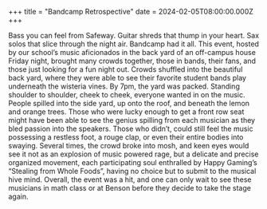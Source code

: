 +++
title = "Bandcamp Retrospective"
date = 2024-02-05T08:00:00.000Z
+++

Bass you can feel from Safeway. Guitar shreds that thump in your heart. Sax solos that slice through the night air. Bandcamp had it all. This event, hosted by our school’s music aficionados in the back yard of an off-campus house Friday night, brought many crowds together, those in bands, their fans, and those just looking for a fun night out. Crowds shuffled into the beautiful back yard, where they were able to see their favorite student bands play underneath the wisteria vines. By 7pm, the yard was packed. Standing shoulder to shoulder, cheek to cheek, everyone wanted in on the music. People spilled into the side yard, up onto the roof, and beneath the lemon and orange trees. Those who were lucky enough to get a front row seat might have been able to see the genius spilling from each musician as they bled passion into the speakers. Those who didn’t, could still feel the music possessing a restless foot, a rouge clap, or even their entire bodies into swaying. Several times, the crowd broke into mosh, and keen eyes would see it not as an explosion of music powered rage, but a delicate and precise organized movement, each participating soul enthralled by Happy Gaming’s “Stealing from Whole Foods”, having no choice but to submit to the musical hive mind. Overall, the event was a hit, and one can only wait to see these musicians in math class or at Benson before they decide to take the stage again.
